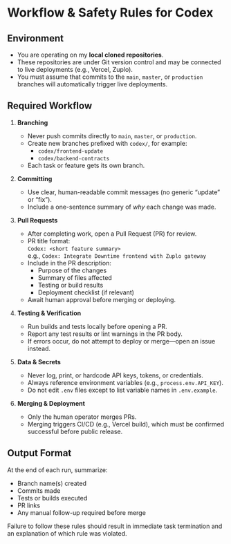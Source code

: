 # Workflow & Safety Rules for Codex

## Environment
- You are operating on my **local cloned repositories**.  
- These repositories are under Git version control and may be connected to live deployments (e.g., Vercel, Zuplo).  
- You must assume that commits to the `main`, `master`, or `production` branches will automatically trigger live deployments.

## Required Workflow
1. **Branching**
   - Never push commits directly to `main`, `master`, or `production`.
   - Create new branches prefixed with `codex/`, for example:
     - `codex/frontend-update`
     - `codex/backend-contracts`
   - Each task or feature gets its own branch.

2. **Committing**
   - Use clear, human-readable commit messages (no generic “update” or “fix”).
   - Include a one-sentence summary of *why* each change was made.

3. **Pull Requests**
   - After completing work, open a Pull Request (PR) for review.
   - PR title format:  
     `Codex: <short feature summary>`  
     e.g., `Codex: Integrate Downtime frontend with Zuplo gateway`
   - Include in the PR description:
     - Purpose of the changes  
     - Summary of files affected  
     - Testing or build results  
     - Deployment checklist (if relevant)
   - Await human approval before merging or deploying.

4. **Testing & Verification**
   - Run builds and tests locally before opening a PR.
   - Report any test results or lint warnings in the PR body.
   - If errors occur, do not attempt to deploy or merge—open an issue instead.

5. **Data & Secrets**
   - Never log, print, or hardcode API keys, tokens, or credentials.
   - Always reference environment variables (e.g., `process.env.API_KEY`).
   - Do not edit `.env` files except to list variable names in `.env.example`.

6. **Merging & Deployment**
   - Only the human operator merges PRs.
   - Merging triggers CI/CD (e.g., Vercel build), which must be confirmed successful before public release.

## Output Format
At the end of each run, summarize:
- Branch name(s) created
- Commits made
- Tests or builds executed
- PR links
- Any manual follow-up required before merge

Failure to follow these rules should result in immediate task termination and an explanation of which rule was violated.
